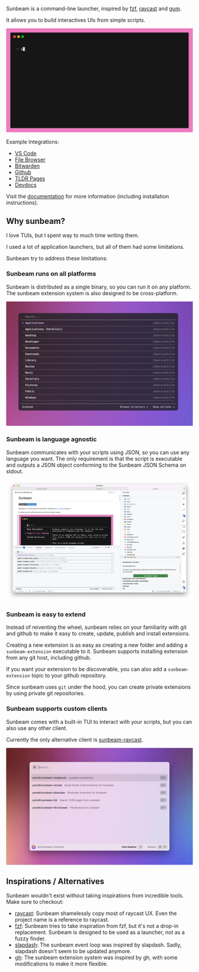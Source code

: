 Sunbeam is a command-line launcher, inspired by [fzf](https://github.com/junegunn/fzf), [raycast](https://raycast.com) and [gum](https://github.com/charmbracelet/gum).

It allows you to build interactives UIs from simple scripts.

![sunbeam demo gif](./static/demo.gif)

Example Integrations:

- [VS Code](https://github.com/pomdtr/sunbeam-vscode)
- [File Browser](https://github.com/pomdtr/sunbeam-files)
- [Bitwarden](https://github.com/pomdtr/sunbeam-bitwarden)
- [Github](https://github.com/pomdtr/sunbeam-github)
- [TLDR Pages](https://github.com/pomdtr/sunbeam-tldr)
- [Devdocs](https://github.com/pomdtr/sunbeam-devdocs)

Visit the [documentation](https://pomdtr.github.io/sunbeam/book) for more information (including installation instructions).

## Why sunbeam?

I love TUIs, but I spent way to much time writing them.

I used a lot of application launchers, but all of them had some limitations.

Sunbeam try to address these limitations:

### Sunbeam runs on all platforms

Sunbeam is distributed as a single binary, so you can run it on any platform. The sunbeam extension system is also designed to be cross-platform.

![sunbeam running in alacritty](./static/alacritty.png)

### Sunbeam is language agnostic

Sunbeam communicates with your scripts using JSON, so you can use any language you want.
The only requirement is that the script is executable and outputs a JSON object conforming to the Sunbeam JSON Schema on stdout.

![sunbeam running in vscode](./static/vscode.png)

### Sunbeam is easy to extend

Instead of reiventing the wheel, sunbeam relies on your familiarity with git and github to make it easy to create, update, publish and install extensions.

Creating a new extension is as easy as creating a new folder and adding a `sunbeam-extension` executable to it. Sunbeam supports installing extension from any git host, including github.

If you want your extension to be discoverable, you can also add a `sunbeam-extension` topic to your github repository.

Since sunbeam uses `git` under the hood, you can create private extensions by using private git repositories.

### Sunbeam supports custom clients

Sunbeam comes with a built-in TUI to interact with your scripts, but you can also use any other client.

Currently the only alternative client is [sunbeam-raycast](https://github.com/pomdtr/sunbeam-raycast).

![raycast integration](./static/raycast.png)

## Inspirations / Alternatives

Sunbeam wouldn't exist without taking inspirations from incredible tools. Make sure to checkout:

- [raycast](https://raycast.com): Sunbeam shamelessly copy most of raycast UX. Even the project name is a reference to raycast.
- [fzf](https://github.com/junegunn/fzf): Sunbeam tries to take inspiration from fzf, but it's not a drop-in replacement. Sunbeam is designed to be used as a launcher, not as a fuzzy finder.
- [slapdash](https://slapdash.com): The sunbeam event loop was inspired by slapdash. Sadly, slapdash doesn't seem to be updated anymore.
- [gh](https://cli.github.com): The sunbeam extension system was inspired by gh, with some modifications to make it more flexible.
